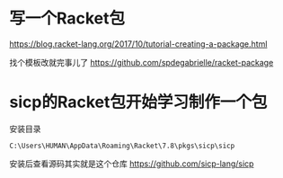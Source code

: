 
# 写一个Racket包







https://blog.racket-lang.org/2017/10/tutorial-creating-a-package.html









找个模板改就完事儿了
https://github.com/spdegabrielle/racket-package





 #  sicp的Racket包开始学习制作一个包

安装目录


```
C:\Users\HUMAN\AppData\Roaming\Racket\7.8\pkgs\sicp\sicp
```
安装后查看源码其实就是这个仓库
https://github.com/sicp-lang/sicp







